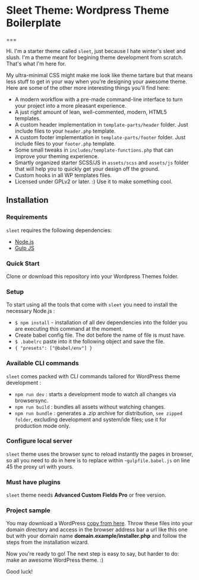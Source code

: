 # Sleet Theme: Wordpress Theme Boilerplate

===

Hi. I'm a starter theme called `sleet`, just because I hate winter's sleet and slush.
I'm a theme meant for begining theme development from scratch. That's what I'm here for.

My ultra-minimal CSS might make me look like theme tartare but that means less stuff to get in your way when you're designing your awesome theme. Here are some of the other more interesting things you'll find here:

-   A modern workflow with a pre-made command-line interface to turn your project into a more pleasant experience.
-   A just right amount of lean, well-commented, modern, HTML5 templates.
-   A custom header implementation in `template-parts/header` folder. Just include files to your `header.php` template.
-   A custom footer implementation in `template-parts/footer` folder. Just include files to your `footer.php` template.
-   Some small tweaks in `includes/template-functions.php` that can improve your theming experience.
-   Smartly organized starter SCSS/JS in `assets/scss` and `assets/js` folder that will help you to quickly get your design off the ground.
-   Custom hooks in all WP templates files.
-   Licensed under GPLv2 or later. :) Use it to make something cool.

## Installation

### Requirements

`sleet` requires the following dependencies:

-   [Node.js](https://nodejs.org/)
-   [Gulp JS](https://gulpjs.com/)

### Quick Start

Clone or download this repository into your Wordpress Themes folder.

### Setup

To start using all the tools that come with `sleet` you need to install the necessary Node.js :

-   `$ npm install` - installation of all dev dependencies into the folder you are executing this command at the moment.
-   Create babel config file. The dot before the name of file is must have.
-   `$ .babelrc` paste into it the following object and save the file.
-   `{ "presets": ["@babel/env"] }`

### Available CLI commands

`sleet` comes packed with CLI commands tailored for WordPress theme development :

-   `npm run dev` : starts a development mode to watch all changes via browsersync.
-   `npm run build` : bundles all assets without watching changes.
-   `npm run bundle` : generates a .zip archive for distribution, `see zipped folder`, excluding development and system/ide files; use it for production mode only.

### Configure local server

`sleet` theme uses the browser sync to reload instantly the pages in browser, so all you need to do in here
is to replace within -`gulpfile.babel.js` on line 45 the proxy url with yours.

### Must have plugins

`sleet` theme needs **Advanced Custom Fields Pro** or free version.

### Project sample

You may download a WordPress [copy from here](https://bit.ly/37XmJ9I). Throw these files into your domain directory and access in the browser address bar a url like this one but with your domain name **domain.example/installer.php** and follow the steps from the installation wizard.

Now you're ready to go! The next step is easy to say, but harder to do: make an awesome WordPress theme. :)

Good luck!
